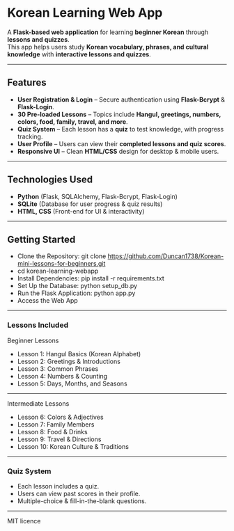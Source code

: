 #  Korean Learning Web App 

A **Flask-based web application** for learning **beginner Korean** through **lessons and quizzes**.  
This app helps users study **Korean vocabulary, phrases, and cultural knowledge** with **interactive lessons and quizzes**.

---

##  Features
- **User Registration & Login** – Secure authentication using **Flask-Bcrypt** & **Flask-Login**.  
- **30 Pre-loaded Lessons** – Topics include **Hangul, greetings, numbers, colors, food, family, travel, and more**.  
- **Quiz System** – Each lesson has a **quiz** to test knowledge, with progress tracking.  
- **User Profile** – Users can view their **completed lessons and quiz scores**.  
- **Responsive UI** – Clean **HTML/CSS** design for desktop & mobile users.  

---

## Technologies Used
- **Python** (Flask, SQLAlchemy, Flask-Bcrypt, Flask-Login)
- **SQLite** (Database for user progress & quiz results)
- **HTML, CSS** (Front-end for UI & interactivity)

---

## Getting Started

- Clone the Repository: git clone https://github.com/Duncan1738/Korean-mini-lessons-for-beginners.git
- cd korean-learning-webapp
- Install Dependencies: pip install -r requirements.txt
- Set Up the Database: python setup_db.py
- Run the Flask Application: python app.py
- Access the Web App
---
### Lessons Included
 Beginner Lessons
- Lesson 1: Hangul Basics (Korean Alphabet)
- Lesson 2: Greetings & Introductions
- Lesson 3: Common Phrases
- Lesson 4: Numbers & Counting
- Lesson 5: Days, Months, and Seasons
---
 Intermediate Lessons
- Lesson 6: Colors & Adjectives
- Lesson 7: Family Members
- Lesson 8: Food & Drinks
- Lesson 9: Travel & Directions
- Lesson 10: Korean Culture & Traditions
---
### Quiz System
- Each lesson includes a quiz.
- Users can view past scores in their profile.
- Multiple-choice & fill-in-the-blank questions.
---
MIT licence
